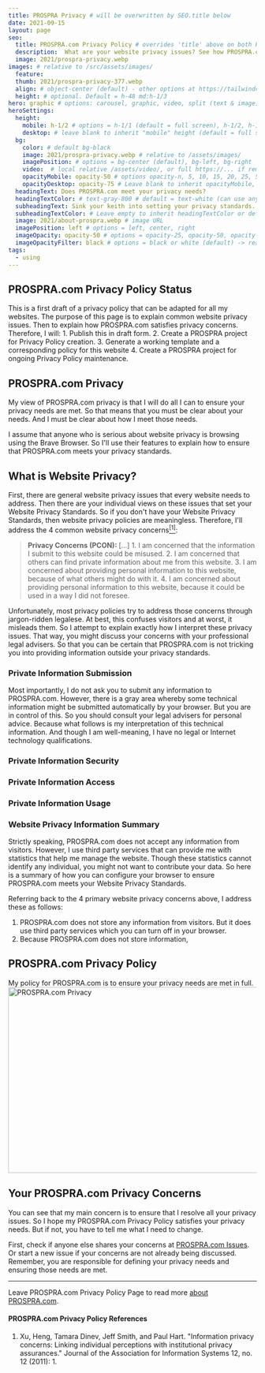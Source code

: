 ```yaml
---
title: PROSPRA Privacy # will be overwritten by SEO.title below
date: 2021-09-15
layout: page
seo:
  title: PROSPRA.com Privacy Policy # overrides 'title' above on both Page and META
  description:  What are your website privacy issues? See how PROSPRA.com meets all your privacy standards.
  image: 2021/prospra-privacy.webp
images: # relative to /src/assets/images/
  feature:
  thumb: 2021/prospra-privacy-377.webp
  align: # object-center (default) - other options at https://tailwindcss.com/docs/object-position
  height: # optional. Default = h-48 md:h-1/3
hero: graphic # options: carousel, graphic, video, split (text & image)
heroSettings:
  height:
    mobile: h-1/2 # options = h-1/1 (default = full screen), h-1/2, h-1/3, h-3/4, h-9/10, h-48 (12rem, 192px), h-56 (14rem, 224px), h-64 (16rem, 256px)
    desktop: # leave blank to inherit "mobile" height (default = full screen)
  bg:
    color: # default bg-black
    image: 2021/prospra-privacy.webp # relative to /assets/images/
    imagePosition: # options = bg-center (default), bg-left, bg-right
    video:  # local relative /assets/video/, or full https://... if remote?
    opacityMobile: opacity-50 # options opacity-n, 5, 10, 15, 20, 25, 50, 75, 100 (default)
    opacityDesktop: opacity-75 # Leave blank to inherit opacityMobile, use same options as opacityMobile
  headingText: Does PROSPRA.com meet your privacy needs?
  headingTextColor: # text-gray-800 # default = text-white (can use any TailwindCSS text-[color]-[xxx])
  subheadingText: Sink your keith into setting your privacy standards.
  subheadingTextColor: # Leave empty to inherit headingTextColor or default (text-white) or use any text-[color]-[xxx]
  image: 2021/about-prospra.webp # image URL
  imagePosition: left # options = left, center, right
  imageOpacity: opacity-50 # options = opacity-25, opacity-50, opacity-75, opacity-100 (default)
  imageOpacityFilter: black # options = black or white (default) -> really depends on your background image
tags:
  - using
---
```

<h2 id="status">PROSPRA.com Privacy Policy Status</h2>
This is a first draft of a privacy policy that can be adapted for all my websites. The purpose of this page is to explain common website privacy issues. Then to explain how PROSPRA.com satisfies privacy concerns. Therefore, I will: 
1. Publish this in draft form.
2. Create a PROSPRA project for Privacy Policy creation.
3. Generate a working template and a corresponding policy for this website
4. Create a PROSPRA project for ongoing Privacy Policy maintenance.

<h2 id="intro">PROSPRA.com Privacy</h2>
My view of PROSPRA.com privacy is that I will do all I can to ensure your privacy needs are met. So that means that you must be clear about your needs. And I must be clear about how I meet those needs.

I assume that anyone who is serious about website privacy is browsing using the Brave Browser. So I'll use their features to explain how to ensure that PROSPRA.com meets your privacy standards.

<h2 id="privacy">What is Website Privacy?</h2>
First, there are general website privacy issues that every website needs to address. Then there are your individual views on these issues that set your Website Privacy Standards. So if you don't have your Website Privacy Standards, then website privacy policies are meaningless. Therefore, I'll address the 4 common website privacy concerns<a href="#ref1"><sup>[1]</sup></a>:
<blockquote cite="https://doi.org/10.17705/1jais.00281"><b>Privacy Concerns (PCON): </b>[...]
1. I am concerned that the information I submit to this website could be misused.
2. I am concerned that others can find private information about me from this website.
3. I am concerned about providing personal information to this website, because of what others might do with it.
4. I am concerned about providing personal information to this website, because it could be used in a way I did not foresee.</blockquote>

Unfortunately, most privacy policies try to address those concerns through jargon-ridden legalese. At best, this confuses visitors and at worst, it misleads them. So I attempt to explain exactly how I interpret these privacy issues. That way, you might discuss your concerns with your professional legal advisers. So that you can be certain that PROSPRA.com is not tricking you into providing information outside your privacy standards.

<h3 id="submit">Private Information Submission</h3>

Most importantly, I do not ask you to submit any information to PROSPRA.com. However, there is a gray area whereby some technical information might be submitted automatically by your browser. But you are in control of this. So you should consult your legal advisers for personal advice. Because what follows is my interpretation of this technical information. And though I am well-meaning, I have no legal or Internet technology qualifications.

<h3 id="security">Private Information Security</h3>

<h3 id="access">Private Information Access</h3>

<h3 id="usage">Private Information Usage</h3>

<h3 id="summary">Website Privacy Information Summary</h3>
Strictly speaking, PROSPRA.com does not accept any information from visitors. However, I use third party services that can provide me with statistics that help me manage the website. Though these statistics cannot identify any individual, you might not want to contribute your data. So here is a summary of how you can configure your browser to ensure PROSPRA.com meets your Website Privacy Standards.

Referring back to the 4 primary website privacy concerns above, I address these as follows:
1. PROSPRA.com does not store any information from visitors. But it does use third party services which you can turn off in your browser.
2. Because PROSPRA.com does not store information, 

<h2 id="policy">PROSPRA.com Privacy Policy</h2>
My policy for PROSPRA.com is to ensure your privacy needs are met in full.

<img src="/assets/images/2021/prospra-privacy.webp" alt="PROSPRA.com Privacy" width="610" height="377">

<h2 id="next">Your PROSPRA.com Privacy Concerns</h2>
You can see that my main concern is to ensure that I resolve all your privacy issues. So I hope my PROSPRA.com Privacy Policy satisfies your privacy needs. But if not, you have to tell me what I need to change.

First, check if anyone else shares your concerns at <a href="https://github.com/kct2020/prospra-11ty-11ta/issues">PROSPRA.com Issues</a>. Or start a new issue if your concerns are not already being discussed. Remember, you are responsible for defining your privacy needs and ensuring those needs are met.

<hr />
Leave PROSPRA.com Privacy Policy Page to read more <a href="/about-prospra/about-prospra-com">about PROSPRA.com</a>.

<h4 id="refs">PROSPRA.com Privacy Policy References</h4>
<ol>
	<li id="ref1">Xu, Heng, Tamara Dinev, Jeff Smith, and Paul Hart. "Information privacy concerns: Linking individual perceptions with institutional privacy assurances." Journal of the Association for Information Systems 12, no. 12 (2011): 1.</li>
</ol>
